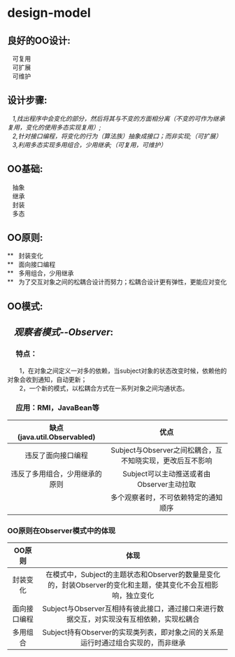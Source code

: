 # design-model

## 良好的OO设计:  
&nbsp;&nbsp;&nbsp;可复用  
&nbsp;&nbsp;&nbsp;可扩展  
&nbsp;&nbsp;&nbsp;可维护  

## 设计步骤:  
&nbsp;&nbsp;&nbsp;*1,找出程序中会变化的部分，然后将其与不变的方面相分离（不变的可作为继承复用，变化的使用多态实现复用）;*  
&nbsp;&nbsp;&nbsp;*2,针对接口编程，将变化的行为（算法族）抽象成接口；而非实现;（可扩展）*  
&nbsp;&nbsp;&nbsp;*3,利用多态实现多用组合，少用继承;（可复用，可维护）*  


## OO基础:  
&nbsp;&nbsp;&nbsp;抽象  
&nbsp;&nbsp;&nbsp;继承  
&nbsp;&nbsp;&nbsp;封装  
&nbsp;&nbsp;&nbsp;多态  
  
## OO原则:  
**&nbsp;&nbsp;&nbsp;封装变化  
**&nbsp;&nbsp;&nbsp;面向接口编程  
**&nbsp;&nbsp;&nbsp;多用组合，少用继承  
**&nbsp;&nbsp;&nbsp;为了交互对象之间的松耦合设计而努力；松耦合设计更有弹性，更能应对变化  

## OO模式:  
## *&nbsp;&nbsp;&nbsp;观察者模式--Observer*:  
### &nbsp;&nbsp;&nbsp;&nbsp;&nbsp;特点：  
&nbsp;&nbsp;&nbsp;&nbsp;&nbsp;&nbsp;&nbsp;1，在对象之间定义一对多的依赖，当subject对象的状态改变时候，依赖他的对象会收到通知，自动更新；  
&nbsp;&nbsp;&nbsp;&nbsp;&nbsp;&nbsp;&nbsp;2，一个新的模式，以松耦合方式在一系列对象之间沟通状态。  
### &nbsp;&nbsp;&nbsp;&nbsp;&nbsp;应用：RMI，JavaBean等


|缺点(java.util.Observabled)|优点|  
|:--:|:--:|
|违反了面向接口编程|Subject与Observer之间松耦合，互不知晓实现，更改后互不影响|
|违反了多用组合，少用继承的原则|Subject可以主动推送或者由Observer主动拉取|
|&nbsp;&nbsp;&nbsp;&nbsp;&nbsp;|多个观察者时，不可依赖特定的通知顺序|

### OO原则在Observer模式中的体现  
|  OO原则  |  体现  |
|:------:|:------:|
|封装变化|在模式中，Subject的主题状态和Observer的数量是变化的，封装Observer的变化和主题，使其变化不会互相影响，独立变化|
|面向接口编程|Subject与Observer互相持有彼此接口，通过接口来进行数据交互，对实现没有互相依赖，实现松耦合|
|多用组合|Subject持有Observer的实现类列表，即对象之间的关系是运行时通过组合实现的，而非继承|
